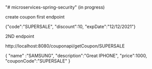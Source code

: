"# microservices-spring-security"  (in progress)

create coupon first endpoint 

{"code":"SUPERSALE",
"discount":10,
"expDate":"12/12/2021"}

2ND endpoint

http://localhost:8080/couponapi/getCoupon/SUPERSALE



{
    "name" :"SAMSUNG",
    "description":"Great IPHONE",
    "price":1000,
    "couponCode":"SUPERSALE"
}
